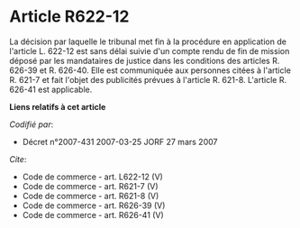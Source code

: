 # Article R622-12

La décision par laquelle le tribunal met fin à la procédure en application de l'article L. 622-12 est sans délai suivie d'un
compte rendu de fin de mission déposé par les mandataires de justice dans les conditions des articles R. 626-39 et R. 626-40.
Elle est communiquée aux personnes citées à l'article R. 621-7 et fait l'objet des publicités prévues à l'article R. 621-8.
L'article R. 626-41 est applicable.

**Liens relatifs à cet article**

_Codifié par_:

  - Décret n°2007-431 2007-03-25 JORF 27 mars 2007

_Cite_:

  - Code de commerce - art. L622-12 (V)
  - Code de commerce - art. R621-7 (V)
  - Code de commerce - art. R621-8 (V)
  - Code de commerce - art. R626-39 (V)
  - Code de commerce - art. R626-41 (V)
